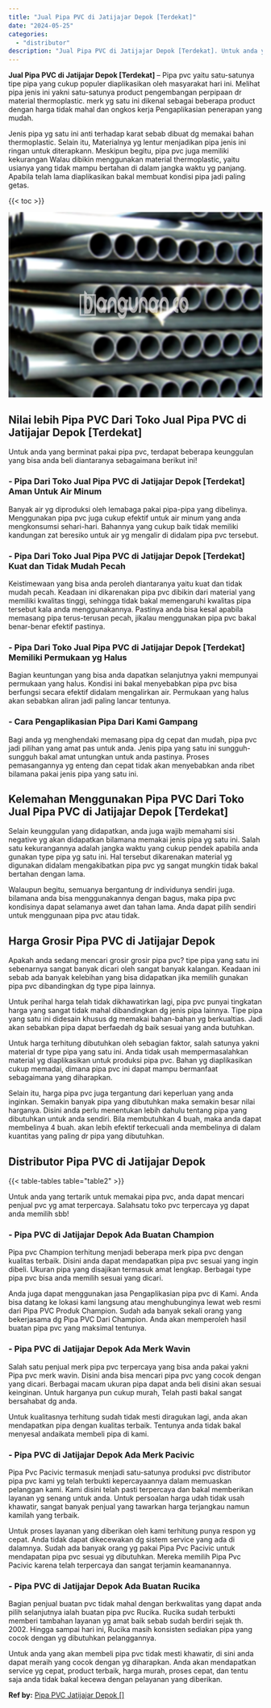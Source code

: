 ```yaml
---
title: "Jual Pipa PVC di Jatijajar Depok [Terdekat]"
date: "2024-05-25"
categories: 
  - "distributor"
description: "Jual Pipa PVC di Jatijajar Depok [Terdekat]. Untuk anda yang akan membeli pipa pvc tidak mesti khawatir, di sini anda dapat meraih yang cocok dengan yg dihar..."
---
```


**Jual Pipa PVC di Jatijajar Depok \[Terdekat\]** – Pipa pvc yaitu satu-satunya tipe pipa yang cukup populer diaplikasikan oleh masyarakat hari ini. Melihat pipa jenis ini yakni satu-satunya product pengembangan perpipaan dr material thermoplastic. merk yg satu ini dikenal sebagai beberapa product dengan harga tidak mahal dan ongkos kerja Pengaplikasian penerapan yang mudah.

Jenis pipa yg satu ini anti terhadap karat sebab dibuat dg memakai bahan thermoplastic. Selain itu, Materialnya yg lentur menjadikan pipa jenis ini ringan untuk diterapkann. Meskipun begitu, pipa pvc juga memiliki kekurangan Walau dibikin menggunakan material thermoplastic, yaitu usianya yang tidak mampu bertahan di dalam jangka waktu yg panjang. Apabila telah lama diaplikasikan bakal membuat kondisi pipa jadi paling getas.

{{< toc >}}

![Jual Pipa PVC di Jatijajar Depok [Terdekat]](/images/jaul-pipa-pvc-43.png)

## Nilai lebih Pipa PVC Dari Toko Jual Pipa PVC di Jatijajar Depok \[Terdekat\]

Untuk anda yang berminat pakai pipa pvc, terdapat beberapa keunggulan yang bisa anda beli diantaranya sebagaimana berikut ini!

### \- Pipa Dari Toko Jual Pipa PVC di Jatijajar Depok \[Terdekat\] Aman Untuk Air Minum

Banyak air yg diproduksi oleh lemabaga pakai pipa-pipa yang dibelinya. Menggunakan pipa pvc juga cukup efektif untuk air minum yang anda mengkonsumsi sehari-hari. Bahannya yang cukup baik tidak memiliki kandungan zat beresiko untuk air yg mengalir di didalam pipa pvc tersebut.

### \- Pipa Dari Toko Jual Pipa PVC di Jatijajar Depok \[Terdekat\] Kuat dan Tidak Mudah Pecah

Keistimewaan yang bisa anda peroleh diantaranya yaitu kuat dan tidak mudah pecah. Keadaan ini dikarenakan pipa pvc dibikin dari material yang memiliki kwalitas tinggi, sehingga tidak bakal memengaruhi kwalitas pipa tersebut kala anda menggunakannya. Pastinya anda bisa kesal apabila memasang pipa terus-terusan pecah, jikalau menggunakan pipa pvc bakal benar-benar efektif pastinya.

### \- Pipa Dari Toko Jual Pipa PVC di Jatijajar Depok \[Terdekat\] Memiliki Permukaan yg Halus

Bagian keuntungan yang bisa anda dapatkan selanjutnya yakni mempunyai permukaan yang halus. Kondisi ini bakal menyebabkan pipa pvc bisa berfungsi secara efektif didalam mengalirkan air. Permukaan yang halus akan sebabkan aliran jadi paling lancar tentunya.

### \- Cara Pengaplikasian Pipa Dari Kami Gampang

Bagi anda yg menghendaki memasang pipa dg cepat dan mudah, pipa pvc jadi pilihan yang amat pas untuk anda. Jenis pipa yang satu ini sungguh-sungguh bakal amat untungkan untuk anda pastinya. Proses pemasangannya yg enteng dan cepat tidak akan menyebabkan anda ribet bilamana pakai jenis pipa yang satu ini.

## Kelemahan Menggunakan Pipa PVC Dari Toko Jual Pipa PVC di Jatijajar Depok \[Terdekat\]

Selain keunggulan yang didapatkan, anda juga wajib memahami sisi negative yg akan didapatkan bilamana memakai jenis pipa yg satu ini. Salah satu kekurangannya adalah jangka waktu yang cukup pendek apabila anda gunakan type pipa yg satu ini. Hal tersebut dikarenakan material yg digunakan didalam mengakibatkan pipa pvc yg sangat mungkin tidak bakal bertahan dengan lama.

Walaupun begitu, semuanya bergantung dr individunya sendiri juga. bilamana anda bisa menggunakannya dengan bagus, maka pipa pvc kondisinya dapat selamanya awet dan tahan lama. Anda dapat pilih sendiri untuk menggunaan pipa pvc atau tidak.

## Harga Grosir Pipa PVC di Jatijajar Depok

Apakah anda sedang mencari grosir grosir pipa pvc? tipe pipa yang satu ini sebenarnya sangat banyak dicari oleh sangat banyak kalangan. Keadaan ini sebab ada banyak kelebihan yang bisa didapatkan jika memilih gunakan pipa pvc dibandingkan dg type pipa lainnya.

Untuk perihal harga telah tidak dikhawatirkan lagi, pipa pvc punyai tingkatan harga yang sangat tidak mahal dibandingkan dg jenis pipa lainnya. Tipe pipa yang satu ini didesain khusus dg memakai bahan-bahan yg berkualtias. Jadi akan sebabkan pipa dapat berfaedah dg baik sesuai yang anda butuhkan.

Untuk harga terhitung dibutuhkan oleh sebagian faktor, salah satunya yakni material dr type pipa yang satu ini. Anda tidak usah mempermasalahkan material yg diaplikasikan untuk produksi pipa pvc. Bahan yg diaplikasikan cukup memadai, dimana pipa pvc ini dapat mampu bermanfaat sebagaimana yang diharapkan.

Selain itu, harga pipa pvc juga tergantung dari keperluan yang anda inginkan. Semakin banyak pipa yang dibutuhkan maka semakin besar nilai harganya. Disini anda perlu menentukan lebih dahulu tentang pipa yang dibutuhkan untuk anda sendiri. Bila membutuhkan 4 buah, maka anda dapat membelinya 4 buah. akan lebih efektif terkecuali anda membelinya di dalam kuantitas yang paling dr pipa yang dibutuhkan.

## Distributor Pipa PVC di Jatijajar Depok

{{< table-tables table="table2" >}}

Untuk anda yang tertarik untuk memakai pipa pvc, anda dapat mencari penjual pvc yg amat terpercaya. Salahsatu toko pvc terpercaya yg dapat anda memilih sbb!

### \- Pipa PVC di Jatijajar Depok Ada Buatan Champion

Pipa pvc Champion terhitung menjadi beberapa merk pipa pvc dengan kualitas terbaik. Disini anda dapat mendapatkan pipa pvc sesuai yang ingin dibeli. Ukuran pipa yang disajikan termasuk amat lengkap. Berbagai type pipa pvc bisa anda memilih sesuai yang dicari.

Anda juga dapat menggunakan jasa Pengaplikasian pipa pvc di Kami. Anda bisa datang ke lokasi kami langsung atau menghubunginya lewat web resmi dari Pipa PVC Produk Champion. Sudah ada banyak sekali orang yang bekerjasama dg Pipa PVC Dari Champion. Anda akan memperoleh hasil buatan pipa pvc yang maksimal tentunya.

### \- Pipa PVC di Jatijajar Depok Ada Merk Wavin

Salah satu penjual merk pipa pvc terpercaya yang bisa anda pakai yakni Pipa pvc merk wavin. Disini anda bisa mencari pipa pvc yang cocok dengan yang dicari. Berbagai macam ukuran pipa dapat anda beli disini akan sesuai keinginan. Untuk harganya pun cukup murah, Telah pasti bakal sangat bersahabat dg anda.

Untuk kualitasnya terhitung sudah tidak mesti diragukan lagi, anda akan mendapatkan pipa dengan kualitas terbaik. Tentunya anda tidak bakal menyesal andaikata membeli pipa di kami.

### \- Pipa PVC di Jatijajar Depok Ada Merk Pacivic

Pipa Pvc Pacivic termasuk menjadi satu-satunya produksi pvc distributor pipa pvc kami yg telah terbukti kepercayaannya dalam memuaskan pelanggan kami. Kami disini telah pasti terpercaya dan bakal memberikan layanan yg senang untuk anda. Untuk persoalan harga udah tidak usah khawatir, sangat banyak penjual yang tawarkan harga terjangkau namun kamilah yang terbaik.

Untuk proses layanan yang diberikan oleh kami terhitung punya respon yg cepat. Anda tidak dapat dikecewakan dg sistem service yang ada di dalamnya. Sudah ada banyak orang yg pakai Pipa Pvc Pacivic untuk mendapatan pipa pvc sesuai yg dibutuhkan. Mereka memilih Pipa Pvc Pacivic karena telah terpercaya dan sangat terjamin keamanannya.

### \- Pipa PVC di Jatijajar Depok Ada Buatan Rucika

Bagian penjual buatan pvc tidak mahal dengan berkwalitas yang dapat anda pilih selanjutnya ialah buatan pipa pvc Rucika. Rucika sudah terbukti memberi tambahan layanan yg amat baik sebab sudah berdiri sejak th. 2002. Hingga sampai hari ini, Rucika masih konsisten sediakan pipa yang cocok dengan yg dibutuhkan pelanggannya.

Untuk anda yang akan membeli pipa pvc tidak mesti khawatir, di sini anda dapat meraih yang cocok dengan yg diharapkan. Anda akan mendapatkan service yg cepat, product terbaik, harga murah, proses cepat, dan tentu saja anda tidak bakal kecewa dengan pelayanan yang diberikan.

**Ref by:** [Pipa PVC Jatijajar Depok []](https://id.wikipedia.org/wiki/Pipa)
